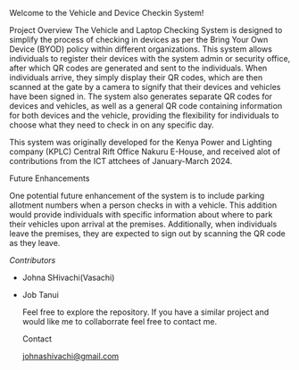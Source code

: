 Welcome to the Vehicle and Device Checkin System!

Project Overview
The Vehicle and Laptop Checking System is designed to simplify the process of checking in devices as per the Bring Your Own Device (BYOD) policy within different organizations. This system allows individuals to register their devices with the system admin or security office, after which QR codes are generated and sent to the individuals. When individuals arrive, they simply display their QR codes, which are then scanned at the gate by a camera to signify that their devices and vehicles have been signed in. The system also generates separate QR codes for devices and vehicles, as well as a general QR code containing information for both devices and the vehicle, providing the flexibility for individuals to choose what they need to check in on any specific day.

This system was originally developed for the Kenya Power and Lighting company (KPLC) Central Rift Office Nakuru E-House, and received alot of contributions from the 
ICT attchees of January-March 2024.

Future Enhancements

One potential future enhancement of the system is to include parking allotment numbers when a person checks in with a vehicle. This addition would provide individuals with specific information about where to park their vehicles upon arrival at the premises. Additionally, when individuals leave the premises, they are expected to sign out by scanning the QR code as they leave.


*Contributors*
- Johna SHivachi(Vasachi)
- Job Tanui

  Feel free to explore the repository. If you have a similar project and would like me to collaborrate feel free to contact me.

  Contact

  johnashivachi@gmail.com



